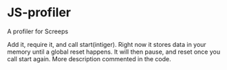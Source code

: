 # JS-profiler
A profiler for Screeps

Add it, require it, and call start(intiger). Right now it stores data in your memory until a global reset happens.
It will then pause, and reset once you call start again.
More description commented in the code.
